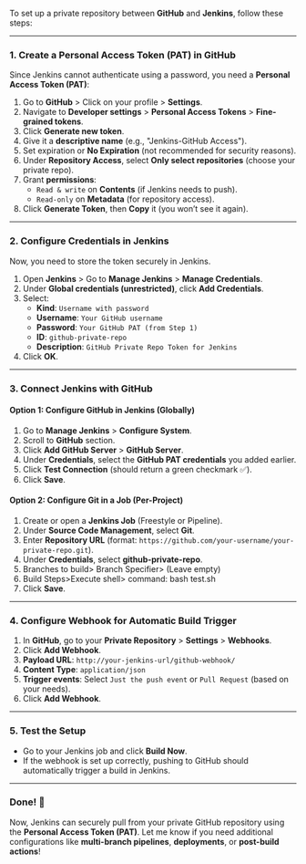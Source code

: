 To set up a private repository between **GitHub** and **Jenkins**, follow these steps:

---

### **1. Create a Personal Access Token (PAT) in GitHub**
Since Jenkins cannot authenticate using a password, you need a **Personal Access Token (PAT)**:

1. Go to **GitHub** > Click on your profile > **Settings**.
2. Navigate to **Developer settings** > **Personal Access Tokens** > **Fine-grained tokens**.
3. Click **Generate new token**.
4. Give it a **descriptive name** (e.g., "Jenkins-GitHub Access").
5. Set expiration or **No Expiration** (not recommended for security reasons).
6. Under **Repository Access**, select **Only select repositories** (choose your private repo).
7. Grant **permissions**:
   - `Read & write` on **Contents** (if Jenkins needs to push).
   - `Read-only` on **Metadata** (for repository access).
8. Click **Generate Token**, then **Copy** it (you won’t see it again).

---

### **2. Configure Credentials in Jenkins**
Now, you need to store the token securely in Jenkins.

1. Open **Jenkins** > Go to **Manage Jenkins** > **Manage Credentials**.
2. Under **Global credentials (unrestricted)**, click **Add Credentials**.
3. Select:
   - **Kind**: `Username with password`
   - **Username**: `Your GitHub username`
   - **Password**: `Your GitHub PAT (from Step 1)`
   - **ID**: `github-private-repo`
   - **Description**: `GitHub Private Repo Token for Jenkins`
4. Click **OK**.

---

### **3. Connect Jenkins with GitHub**
#### **Option 1: Configure GitHub in Jenkins (Globally)**
1. Go to **Manage Jenkins** > **Configure System**.
2. Scroll to **GitHub** section.
3. Click **Add GitHub Server** > **GitHub Server**.
4. Under **Credentials**, select the **GitHub PAT credentials** you added earlier.
5. Click **Test Connection** (should return a green checkmark ✅).
6. Click **Save**.

#### **Option 2: Configure Git in a Job (Per-Project)**
1. Create or open a **Jenkins Job** (Freestyle or Pipeline).
2. Under **Source Code Management**, select **Git**.
3. Enter **Repository URL** (format: `https://github.com/your-username/your-private-repo.git`).
4. Under **Credentials**, select **github-private-repo**.
5. Branches to build> Branch Specifier> (Leave empty)
6. Build Steps>Execute shell> command: bash test.sh
7. Click **Save**.

---

### **4. Configure Webhook for Automatic Build Trigger**
1. In **GitHub**, go to your **Private Repository** > **Settings** > **Webhooks**.
2. Click **Add Webhook**.
3. **Payload URL**: `http://your-jenkins-url/github-webhook/`
4. **Content Type**: `application/json`
5. **Trigger events**: Select `Just the push event` or `Pull Request` (based on your needs).
6. Click **Add Webhook**.

---

### **5. Test the Setup**
- Go to your Jenkins job and click **Build Now**.
- If the webhook is set up correctly, pushing to GitHub should automatically trigger a build in Jenkins.

---

### **Done! 🚀**
Now, Jenkins can securely pull from your private GitHub repository using the **Personal Access Token (PAT)**. Let me know if you need additional configurations like **multi-branch pipelines**, **deployments**, or **post-build actions**!
